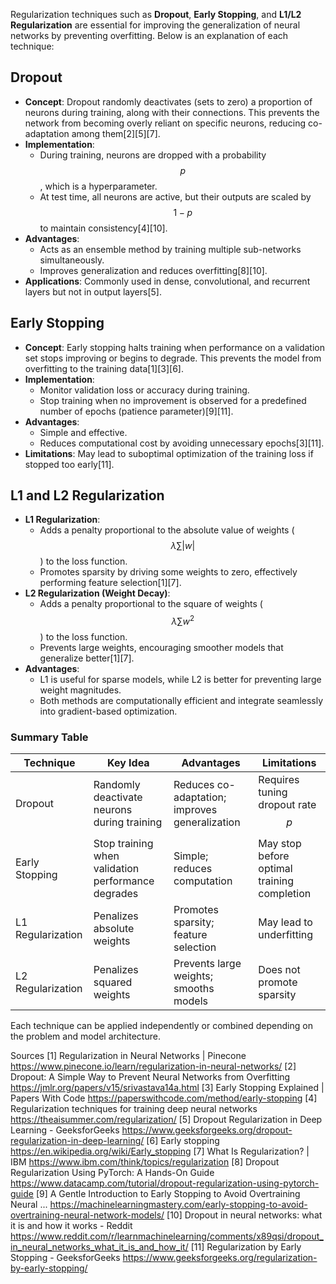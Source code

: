Regularization techniques such as **Dropout**, **Early Stopping**, and **L1/L2 Regularization** are essential for improving the generalization of neural networks by preventing overfitting. Below is an explanation of each technique:

## Dropout
- **Concept**: Dropout randomly deactivates (sets to zero) a proportion of neurons during training, along with their connections. This prevents the network from becoming overly reliant on specific neurons, reducing co-adaptation among them[2][5][7].
- **Implementation**:
  - During training, neurons are dropped with a probability $$p$$, which is a hyperparameter.
  - At test time, all neurons are active, but their outputs are scaled by $$1-p$$ to maintain consistency[4][10].
- **Advantages**:
  - Acts as an ensemble method by training multiple sub-networks simultaneously.
  - Improves generalization and reduces overfitting[8][10].
- **Applications**: Commonly used in dense, convolutional, and recurrent layers but not in output layers[5].

## Early Stopping
- **Concept**: Early stopping halts training when performance on a validation set stops improving or begins to degrade. This prevents the model from overfitting to the training data[1][3][6].
- **Implementation**:
  - Monitor validation loss or accuracy during training.
  - Stop training when no improvement is observed for a predefined number of epochs (patience parameter)[9][11].
- **Advantages**:
  - Simple and effective.
  - Reduces computational cost by avoiding unnecessary epochs[3][11].
- **Limitations**: May lead to suboptimal optimization of the training loss if stopped too early[11].

## L1 and L2 Regularization
- **L1 Regularization**:
  - Adds a penalty proportional to the absolute value of weights ($$\lambda \sum |w|$$) to the loss function.
  - Promotes sparsity by driving some weights to zero, effectively performing feature selection[1][7].
- **L2 Regularization (Weight Decay)**:
  - Adds a penalty proportional to the square of weights ($$\lambda \sum w^2$$) to the loss function.
  - Prevents large weights, encouraging smoother models that generalize better[1][7].
- **Advantages**:
  - L1 is useful for sparse models, while L2 is better for preventing large weight magnitudes.
  - Both methods are computationally efficient and integrate seamlessly into gradient-based optimization.

### Summary Table

| Technique        | Key Idea                                     | Advantages                                   | Limitations                                  |
|------------------|---------------------------------------------|---------------------------------------------|---------------------------------------------|
| Dropout          | Randomly deactivate neurons during training | Reduces co-adaptation; improves generalization | Requires tuning dropout rate $$p$$         |
| Early Stopping   | Stop training when validation performance degrades | Simple; reduces computation                 | May stop before optimal training completion |
| L1 Regularization| Penalizes absolute weights                  | Promotes sparsity; feature selection         | May lead to underfitting                    |
| L2 Regularization| Penalizes squared weights                   | Prevents large weights; smooths models      | Does not promote sparsity                   |

Each technique can be applied independently or combined depending on the problem and model architecture.

Sources
[1] Regularization in Neural Networks | Pinecone https://www.pinecone.io/learn/regularization-in-neural-networks/
[2] Dropout: A Simple Way to Prevent Neural Networks from Overfitting https://jmlr.org/papers/v15/srivastava14a.html
[3] Early Stopping Explained | Papers With Code https://paperswithcode.com/method/early-stopping
[4] Regularization techniques for training deep neural networks https://theaisummer.com/regularization/
[5] Dropout Regularization in Deep Learning - GeeksforGeeks https://www.geeksforgeeks.org/dropout-regularization-in-deep-learning/
[6] Early stopping https://en.wikipedia.org/wiki/Early_stopping
[7] What Is Regularization? | IBM https://www.ibm.com/think/topics/regularization
[8] Dropout Regularization Using PyTorch: A Hands-On Guide https://www.datacamp.com/tutorial/dropout-regularization-using-pytorch-guide
[9] A Gentle Introduction to Early Stopping to Avoid Overtraining Neural ... https://machinelearningmastery.com/early-stopping-to-avoid-overtraining-neural-network-models/
[10] Dropout in neural networks: what it is and how it works - Reddit https://www.reddit.com/r/learnmachinelearning/comments/x89qsi/dropout_in_neural_networks_what_it_is_and_how_it/
[11] Regularization by Early Stopping - GeeksforGeeks https://www.geeksforgeeks.org/regularization-by-early-stopping/
